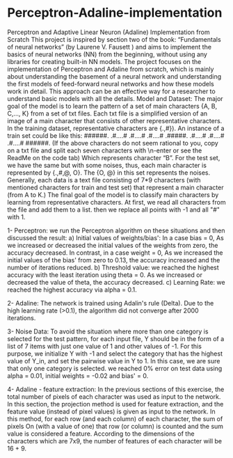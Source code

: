 # Perceptron-Adaline-implementation
Perceptron and Adaptive Linear Neuron (Adaline) Implementation from Scratch
This project is inspired by section two of the book: “Fundamentals of neural networks” (by Laurene V. Fausett ) and aims to implement the basics of neural networks (NN) from the beginning, without using any libraries for creating built-in NN models. The project focuses on the implementation of Perceptron and Adaline from scratch, which is mainly about understanding the basement of a neural network and understanding the first models of feed-forward neural networks and how these models work in detail. This approach can be an effective way for a researcher to understand basic models with all the details.
Model and Dataset: The major goal of the model is to learn the pattern of a set of main characters {A, B, C,…, K} from a set of txt files. Each txt file is a simplified version of an image of a main character that consists of other representative characters. In the training dataset, representative characters are {.,#}). An instance of a train set could be like this:
######. .#....# .#....# .#....# .#####. .#....# .#....# .#....# ######.
(If the above characters do not seem rational to you, copy on a txt file and split each seven characters with \n-enter or see the ReadMe on the code tab)
Which represents character “B”. For the test set, we have the same but with some noises, thus, each main character is represented by {.,#,@, O}. The {O, @} in this set represents the noises. Generally, each data is a text file consisting of 7*9 characters (with mentioned characters for train and test set) that represent a main character (from A to K.) The final goal of the model is to classify main characters by learning from representative characters.
At first, we read all characters from the file and add them to a list. then we replace all points with -1 and all "#" with 1.

1- Perceptron:
we run the Perceptron algorithm on these situations and then discussed the result:
a) Initial values of weights/bias':
In a case bias = 0, As we increased or decreased the initial values of the weights from zero, the accuracy decreased. In contrast, in a case weight = 0, As we increased the initial values of the bias' from zero to 0.13, the accuracy increased and the number of iterations reduced.
b) Threshold value:
we reached the highest accuracy with the least iteration using theta = 0. As we increased or decreased the value of theta, the accuracy decreased.
c) Learning Rate: we reached the highest accuracy via alpha = 0.1.

2- Adaline:
The network is trained using Adalin's rule (Delta). Due to the high learning rate (>0.1), the algorithm did not converge after 2000 iterations.

3- Noise Data:
To avoid the situation where more than one category is selected for the test pattern, for each input file, Y should be in the form of a list of 7 items with just one value of 1 and other values of -1. For this purpose, we initialize Y with -1 and select the category that has the highest value of Y_in, and set the pairwise value in Y to 1. In this case, we are sure that only one category is selected. we reached 0% error on test data using alpha = 0.01, initial weights = -0.02 and bias' = 0.

4- Adaline - feature extraction:
In the previous sections of this exercise, the total number of pixels of each character was used as input to the network. In this section, the projection method is used for feature extraction, and the feature value (instead of pixel values) is given as input to the network. In this method, for each row (and each column) of each character, the sum of pixels On (with a value of one) that row (or column) is counted and the sum value is considered a feature. According to the dimensions of the characters which are 7x9, the number of features of each character will be 16 + 9.
